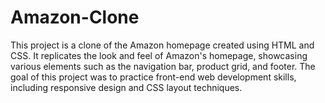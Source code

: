 # Amazon-Clone
This project is a clone of the Amazon homepage created using HTML and CSS. It replicates the look and feel of Amazon's homepage, showcasing various elements such as the navigation bar, product grid, and footer. The goal of this project was to practice front-end web development skills, including responsive design and CSS layout techniques.
